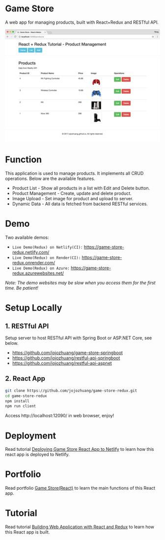 # Game Store

A web app for managing products, built with React+Redux and RESTful API.

<kbd>![image](/public/assets/products.png)</kbd>

# Function

This application is used to manage products. It implements all CRUD operations. Below are the available features.

- Product List - Show all products in a list with Edit and Delete button.
- Product Management - Create, update and delete product.
- Image Upload - Set image for product and upload to server.
- Dynamic Data - All data is fetched from backend RESTful services.

# Demo

Two available demos:

- `Live Demo(Redux) on Netlify(CI):` <a href="https://game-store-redux.netlify.com/" target="\_blank">https://game-store-redux.netlify.com/</a>
- `Live Demo(Redux) on Render(CI):` <a href="https://game-store-redux.onrender.com/" target="\_blank">https://game-store-redux.onrender.com/</a>
- `Live Demo(Redux) on Azure:` <a href="https://game-store-redux.azurewebsites.net/" target="\_blank">https://game-store-redux.azurewebsites.net/</a>

_Note: The demo websites may be slow when you access them for the first time. Be patient!_

# Setup Locally

## 1. RESTful API

Setup server to host RESTful API with Spring Boot or ASP.NET Core, see below.

- https://github.com/jojozhuang/game-store-springboot
- https://github.com/jojozhuang/restful-api-springboot
- https://github.com/jojozhuang/restful-api-aspnet

## 2. React App

```bash
git clone https://github.com/jojozhuang/game-store-redux.git
cd game-store-redux
npm install
npm run client
```

Access http://localhost:12090/ in web browser, enjoy!

# Deployment

Read tutorial [Deploying Game Store React App to Netlify](https://jojozhuang.github.io/tutorial/deploying-game-store-react-app-to-netlify) to learn how this react app is deployed to Netlify.

# Portfolio

Read portfolio [Game Store(React)](https://jojozhuang.github.io/project/game-store-react) to learn the main functions of this React app.

# Tutorial

Read tutorial [Building Web Application with React and Redux](https://jojozhuang.github.io/tutorial/building-web-application-with-react-and-redux) to learn how this React app is built.
